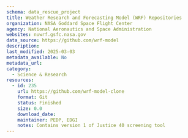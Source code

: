```yaml
---
schema: data_rescue_project 
title: Weather Research and Forecasting Model (WRF) Repositories
organization: NASA Goddard Space Flight Center
agency: National Aeronautics and Space Administration
websites: nuwrf.gsfc.nasa.gov
data_source: https://github.com/wrf-model
description: 
last_modified: 2025-03-03
metadata_available: No
metadata_url: 
category:
  - Science & Research 
resources:
  - id: 235
    url: https://github.com/wrf-model-clone
    format: Git
    status: Finished
    size: 0.0
    download_date: 
    maintainer: PEDP, EDGI
    notes: Contains version 1 of Justice 40 screening tool
---
```

